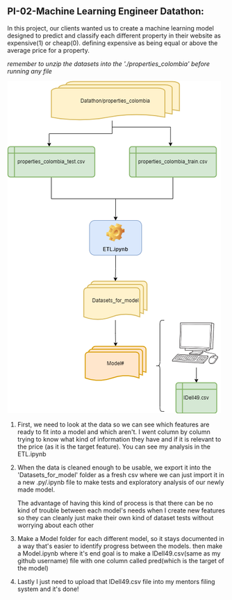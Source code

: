 ## PI-02-Machine Learning Engineer Datathon:

In this project, our clients wanted us to create a machine learning model designed to predict and classify each different property in their website as expensive(1) or cheap(0). defining expensive as being equal or above the average price for a property.

*remember to unzip the datasets into the './properties_colombia' before running any file*


![diagram](./Diagram.png)


1) First, we need to look at the data so we can see which features are ready to fit into a model and which aren't. I went column by column trying to know what kind of information they have and if it is relevant to the price (as it is the target feature). You can see my analysis in the ETL.ipynb 

2) When the data is cleaned enough to be usable, we export it into the 'Datasets_for_model' folder as a fresh csv where we can just import it in a new .py/.ipynb file to make tests and exploratory analysis of our newly made model.

    The advantage of having this kind of process is that there can be no kind of trouble between each model's needs when I create new features so they can cleanly just make their own kind of dataset tests without worrying about each other 


3) Make a Model folder for each different model, so it stays documented in a way that's easier to identify progress between the models. then make a Model.ipynb where it's end goal is to make a IDell49.csv(same as my github username) file with one column called pred(which is the target of the model)

4) Lastly I just need to upload that IDell49.csv file into my mentors filing system and it's done! 

